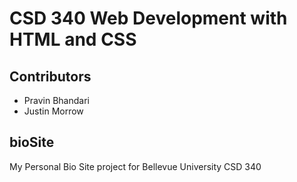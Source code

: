 # CSD 340 Web Development with HTML and CSS

## Contributors
- Pravin Bhandari
- Justin Morrow

## bioSite
My Personal Bio Site project for Bellevue University CSD 340